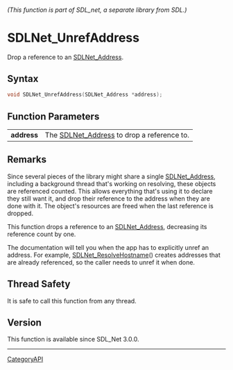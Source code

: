 ###### (This function is part of SDL_net, a separate library from SDL.)
# SDLNet_UnrefAddress

Drop a reference to an [SDLNet_Address](SDLNet_Address.md).

## Syntax

```c
void SDLNet_UnrefAddress(SDLNet_Address *address);

```

## Function Parameters

|                 |                                                              |
| --------------- | ------------------------------------------------------------ |
| **address**     | The [SDLNet_Address](SDLNet_Address.md) to drop a reference to. |

## Remarks

Since several pieces of the library might share a single
[SDLNet_Address](SDLNet_Address.md), including a background thread that's
working on resolving, these objects are referenced counted. This allows
everything that's using it to declare they still want it, and drop their
reference to the address when they are done with it. The object's resources
are freed when the last reference is dropped.

This function drops a reference to an [SDLNet_Address](SDLNet_Address.md),
decreasing its reference count by one.

The documentation will tell you when the app has to explicitly unref an
address. For example, [SDLNet_ResolveHostname](SDLNet_ResolveHostname.md)()
creates addresses that are already referenced, so the caller needs to unref
it when done.

## Thread Safety

It is safe to call this function from any thread.

## Version

This function is available since SDL_Net 3.0.0.

----
[CategoryAPI](CategoryAPI.md)
